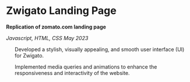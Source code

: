 # Zwigato Landing Page

<strong> Replication of zomato.com landing page </strong>

<i> Javascript, HTML, CSS May 2023 </i>
<ol> Developed a stylish, visually appealing, and smooth user interface (UI) for Zwigato. </ol>
<ol> Implemented media queries and animations to enhance the responsiveness and interactivity of the website. </ol>
